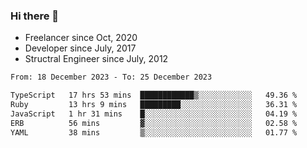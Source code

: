 ### Hi there 👋

- Freelancer since Oct, 2020
- Developer since July, 2017
- Structral Engineer since July, 2012

<!--START_SECTION:waka-->

```txt
From: 18 December 2023 - To: 25 December 2023

TypeScript   17 hrs 53 mins  ████████████▒░░░░░░░░░░░░   49.36 %
Ruby         13 hrs 9 mins   █████████░░░░░░░░░░░░░░░░   36.31 %
JavaScript   1 hr 31 mins    █░░░░░░░░░░░░░░░░░░░░░░░░   04.19 %
ERB          56 mins         ▓░░░░░░░░░░░░░░░░░░░░░░░░   02.58 %
YAML         38 mins         ▒░░░░░░░░░░░░░░░░░░░░░░░░   01.77 %
```

<!--END_SECTION:waka-->
